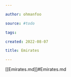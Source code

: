 ```yaml
---

author: ohmanfoo

source: #todo

tags: 

created: 2022-08-07

title: Emirates

---
```

[[Emirates.md]]#Emirates.md